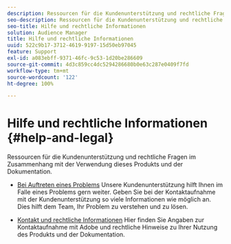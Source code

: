 ```yaml
---
description: Ressourcen für die Kundenunterstützung und rechtliche Fragen im Zusammenhang mit der Verwendung dieses Produkts und der Dokumentation.
seo-description: Ressourcen für die Kundenunterstützung und rechtliche Fragen im Zusammenhang mit der Verwendung dieses Produkts und der Dokumentation.
seo-title: Hilfe und rechtliche Informationen
solution: Audience Manager
title: Hilfe und rechtliche Informationen
uuid: 522c9b17-3712-4619-9197-15d50eb97045
feature: Support
exl-id: a083ebff-9371-46fc-9c53-1d20be286609
source-git-commit: 4d3c859cc4dc5294286680b0e63c287e0409f7fd
workflow-type: tm+mt
source-wordcount: '122'
ht-degree: 100%

---
```


# Hilfe und rechtliche Informationen {#help-and-legal}

Ressourcen für die Kundenunterstützung und rechtliche Fragen im Zusammenhang mit der Verwendung dieses Produkts und der Dokumentation.

* [Bei Auftreten eines Problems](/help/using/help-legal/help-problem.md)
Unsere Kundenunterstützung hilft Ihnen im Falle eines Problems gern weiter. Geben Sie bei der Kontaktaufnahme mit der Kundenunterstützung so viele Informationen wie möglich an. Dies hilft dem Team, Ihr Problem zu verstehen und zu lösen.


* [Kontakt und rechtliche Informationen](/help/using/help-legal/help-legal-contact.md)
Hier finden Sie Angaben zur Kontaktaufnahme mit Adobe und rechtliche Hinweise zu Ihrer Nutzung des Produkts und der Dokumentation.
